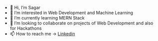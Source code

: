 - 👋 Hi, I’m Sagar
- 👀 I’m interested in Web Development and Machine Learning
- 🌱 I’m currently learning MERN Stack
- 💞️ I’m looking to collaborate on projects of Web Development and also for Hackathons
- 📫 How to reach me -> [Linkedin](https://www.linkedin.com/in/sagar-shaw-9a15541a5/)

<!---
saggy2001/saggy2001 is a ✨ special ✨ repository because its `README.md` (this file) appears on your GitHub profile.
You can click the Preview link to take a look at your changes.
--->
